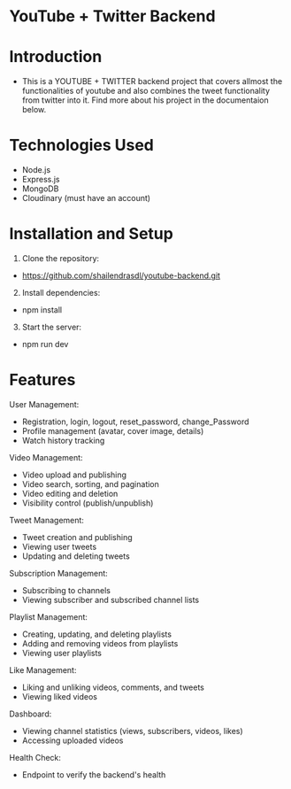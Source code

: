 # YouTube + Twitter Backend

# Introduction
  -  This is a YOUTUBE + TWITTER backend project that covers allmost the functionalities of youtube and also combines the tweet functionality from twitter into it. Find more about his project in the documentaion below.

# Technologies Used
  - Node.js
  - Express.js
  - MongoDB
  - Cloudinary (must have an account)  

# Installation and Setup
  1. Clone the repository:
  - https://github.com/shailendrasdl/youtube-backend.git

  2. Install dependencies:
   - npm install  

  3. Start the server: 
  -  npm run dev

# Features
  User Management:
  - Registration, login, logout, reset_password, change_Password
  - Profile management (avatar, cover image, details)
  - Watch history tracking

  Video Management:
  - Video upload and publishing
  - Video search, sorting, and pagination
  - Video editing and deletion
  - Visibility control (publish/unpublish) 

  Tweet Management:
  - Tweet creation and publishing
  - Viewing user tweets
  - Updating and deleting tweets  

  Subscription Management:
  - Subscribing to channels
  - Viewing subscriber and subscribed channel lists  

  Playlist Management:
  -  Creating, updating, and deleting playlists
  -  Adding and removing videos from playlists
  -  Viewing user playlists 

  Like Management:
  - Liking and unliking videos, comments, and tweets
  - Viewing liked videos 

  Dashboard:
  - Viewing channel statistics (views, subscribers, videos, likes)
  - Accessing uploaded videos

Health Check:
  - Endpoint to verify the backend's health 